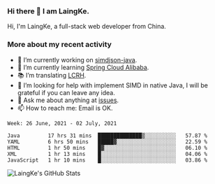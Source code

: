 ### Hi there 👋 I am LaingKe.

Hi, I'm LaingKe, a full-stack web developer from China.

### More about my recent activity

- 🔭 I’m currently working on [simdjson-java](https://github.com/laingke/simdjson-java).
- 🌱 I’m currently learning [Spring Cloud Alibaba](https://github.com/alibaba/spring-cloud-alibaba).
- :books: I’m translating [LCRH](https://github.com/LCTT/LCRH).
- 🤔 I’m looking for help with implement SIMD in native Java, I will be grateful if you can leave any idea.
- 💬 Ask me about anything at [issues](https://github.com/laingke/laingke/issues).
- 📫 How to reach me: Email is OK.

<!--START_SECTION:waka-->
```text
Week: 26 June, 2021 - 02 July, 2021

Java         17 hrs 31 mins  ██████████████▒░░░░░░░░░░   57.87 % 
YAML         6 hrs 50 mins   █████▓░░░░░░░░░░░░░░░░░░░   22.59 % 
HTML         1 hr 50 mins    █▓░░░░░░░░░░░░░░░░░░░░░░░   06.10 % 
XML          1 hr 13 mins    █░░░░░░░░░░░░░░░░░░░░░░░░   04.06 % 
JavaScript   1 hr 10 mins    █░░░░░░░░░░░░░░░░░░░░░░░░   03.86 % 
```
<!--END_SECTION:waka-->

![LaingKe's GitHub Stats](https://github-readme-stats.vercel.app/api?username=laingke&show_icons=true&theme=nightowl&count_private=true)
